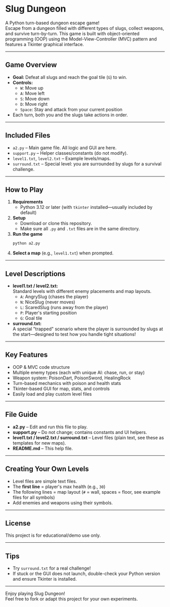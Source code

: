 # Slug Dungeon

A Python turn-based dungeon escape game!  
Escape from a dungeon filled with different types of slugs, collect weapons, and survive turn-by-turn. This game is built with object-oriented programming (OOP) using the Model-View-Controller (MVC) pattern and features a Tkinter graphical interface.

---

## Game Overview

- **Goal:** Defeat all slugs and reach the goal tile (`G`) to win.
- **Controls:**
    - `W`: Move up
    - `A`: Move left
    - `S`: Move down
    - `D`: Move right
    - `Space`: Stay and attack from your current position
- Each turn, both you and the slugs take actions in order.

---

## Included Files

- `a2.py` – Main game file. All logic and GUI are here.
- `support.py` – Helper classes/constants (do not modify).
- `level1.txt`, `level2.txt` – Example levels/maps.
- `surround.txt` – Special level: you are surrounded by slugs for a survival challenge.

---

## How to Play

1. **Requirements**
    - Python 3.12 or later (with `tkinter` installed—usually included by default)
2. **Setup**
    - Download or clone this repository.
    - Make sure all `.py` and `.txt` files are in the same directory.
3. **Run the game**
    ```bash
    python a2.py
    ```
4. **Select a map** (e.g., `level1.txt`) when prompted.

---

## Level Descriptions

- **level1.txt / level2.txt:**  
  Standard levels with different enemy placements and map layouts.
    - `A`: AngrySlug (chases the player)
    - `N`: NiceSlug (never moves)
    - `L`: ScaredSlug (runs away from the player)
    - `P`: Player's starting position
    - `G`: Goal tile
- **surround.txt:**  
  A special "trapped" scenario where the player is surrounded by slugs at the start—designed to test how you handle tight situations!

---

## Key Features

- OOP & MVC code structure
- Multiple enemy types (each with unique AI: chase, run, or stay)
- Weapon system: PoisonDart, PoisonSword, HealingRock
- Turn-based mechanics with poison and health stats
- Tkinter-based GUI for map, stats, and controls
- Easily load and play custom level files

---

## File Guide

- **a2.py** – Edit and run this file to play.
- **support.py** – Do not change; contains constants and UI helpers.
- **level1.txt / level2.txt / surround.txt** – Level files (plain text, see these as templates for new maps).
- **README.md** – This help file.

---

## Creating Your Own Levels

- Level files are simple text files.
- The **first line** = player's max health (e.g., `30`)
- The following lines = map layout (`#` = wall, spaces = floor, see example files for all symbols)
- Add enemies and weapons using their symbols.

---

## License

This project is for educational/demo use only.

---

## Tips

- Try `surround.txt` for a real challenge!
- If stuck or the GUI does not launch, double-check your Python version and ensure Tkinter is installed.

---

Enjoy playing Slug Dungeon!  
Feel free to fork or adapt this project for your own experiments.
